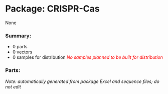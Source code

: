 # Package: CRISPR-Cas

None

### Summary:

- 0 parts
- 0 vectors
- 0 samples for distribution _<span style="color:red">No samples planned to be built for distribution</span>_

### Parts:


_Note: automatically generated from package Excel and sequence files; do not edit_
